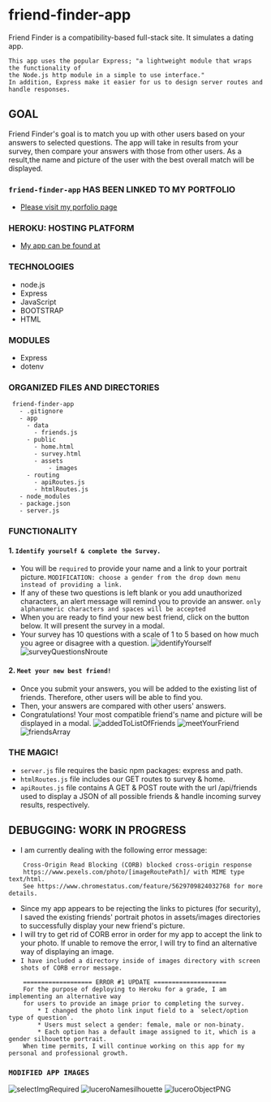 # friend-finder-app
Friend Finder is a compatibility-based full-stack site. It simulates a dating app.

```
This app uses the popular Express; "a lightweight module that wraps the functionality of 
the Node.js http module in a simple to use interface."
In addition, Express make it easier for us to design server routes and handle responses.
```

## GOAL
Friend Finder's goal is to match you up with other users based on your answers to selected questions.  The app will take in results from your survey, then compare your answers with those from other users. As a result,the name and picture of the user with the best overall match will be displayed.

### `friend-finder-app` HAS BEEN LINKED TO MY PORTFOLIO
* [Please visit my porfolio page](https://lucerosdj.github.io/Portfolio/)

### HEROKU: HOSTING PLATFORM
* [My app can be found at ](https://gentle-dusk-25183.herokuapp.com/)

### TECHNOLOGIES
* node.js
* Express
* JavaScript
* BOOTSTRAP
* HTML

### MODULES
* Express
* dotenv

### ORGANIZED FILES AND DIRECTORIES
 ```
  friend-finder-app
    - .gitignore
    - app
      - data
        - friends.js
      - public 
        - home.html
        - survey.html
        - assets
            - images
      - routing
        - apiRoutes.js
        - htmlRoutes.js
    - node_modules
    - package.json
    - server.js
  ```

### FUNCTIONALITY
#### 1. `Identify yourself & complete the Survey.`
* You will be `required` to provide your name and a link to your portrait picture. 
    `MODIFICATION: choose a gender from the drop down menu instead of providing a link.`
* If any of these two questions is left blank or you add unauthorized characters, an alert message will remind you to provide an answer.
    `only alphanumeric characters and spaces will be accepted`
* When you are ready to find your new best friend, click on the button below. It will present the survey in a modal.
* Your survey has 10 questions with a scale of 1 to 5 based on how much you agree or disagree with a question.
![identifyYourself](https://user-images.githubusercontent.com/44692872/55022621-f12fb580-4fc8-11e9-9d27-fec0f77f1f42.png)
![surveyQuestionsNroute](https://user-images.githubusercontent.com/44692872/55025224-8b462c80-4fce-11e9-96bc-9a352e950079.png)

#### 2. `Meet your new best friend!`
* Once you submit your answers, you will be added to the existing list of friends. Therefore, other users will be able to find you.
* Then, your answers are compared with other users' answers.
* Congratulations! Your most compatible friend's name and picture will be displayed in a modal.
![addedToListOfFriends](https://user-images.githubusercontent.com/44692872/55024412-ca737e00-4fcc-11e9-97e6-6fa19b9e654e.png)
![meetYourFriend](https://user-images.githubusercontent.com/44692872/55024489-f7279580-4fcc-11e9-9c2e-f7a264e57ab0.png)
![friendsArray](https://user-images.githubusercontent.com/44692872/55025335-bd578e80-4fce-11e9-9c19-15db10d9acb5.png)

### THE MAGIC!
* `server.js` file requires the basic npm packages: express and path.
* `htmlRoutes.js` file includes our GET routes to survey & home.
* `apiRoutes.js` file contains A GET & POST route with the url /api/friends used to display a JSON of all possible friends & handle incoming survey results, respectively.

## DEBUGGING: WORK IN PROGRESS
* I am currently dealing with the following error message:
```
    Cross-Origin Read Blocking (CORB) blocked cross-origin response 
    https://www.pexels.com/photo/[imageRoutePath]/ with MIME type text/html. 
    See https://www.chromestatus.com/feature/5629709824032768 for more details.
```
* Since my app appears to be rejecting the links to pictures (for security), I saved the existing friends' portrait photos in assets/images directories to successfully display your new friend's picture.
* I will try to get rid of CORB error in order for my app to accept the link to your photo. If unable to 
remove the error, I will try to find an alternative way of displaying an image.
* `I have included a directory inside of images directory with screen shots of CORB error message.`
```
    =================== ERROR #1 UPDATE ====================
    For the purpose of deploying to Heroku for a grade, I am implementing an alternative way 
    for users to provide an image prior to completing the survey.
        * I changed the photo link input field to a `select/option type of question`.
        * Users must select a gender: female, male or non-binaty.
        * Each option has a default image assigned to it, which is a gender silhouette portrait.
    When time permits, I will continue working on this app for my personal and professional growth.
```
### `MODIFIED APP IMAGES`
![selectImgRequired](https://user-images.githubusercontent.com/44692872/55043248-599b8880-5003-11e9-9d46-5469bbdf79ae.png)
![luceroNamesilhouette](https://user-images.githubusercontent.com/44692872/55043267-6d46ef00-5003-11e9-9330-5c624cc02390.png)
![luceroObjectPNG](https://user-images.githubusercontent.com/44692872/55043283-7afc7480-5003-11e9-8bcf-f532814a51cc.png)